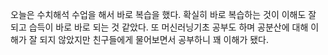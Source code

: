 오늘은 수치해석 수업을 해서 바로 복습을 했다. 확실히 바로 복습하는 것이 이해도 잘 되고 습득이 바로 바로 되는 것 같았다.
또 머신러닝기초 공부도 하며 공분산에 대해 이해가 잘 되지 않았지만 친구들에게 물어보면서 공부하니 꽤 이해가 됐다.
